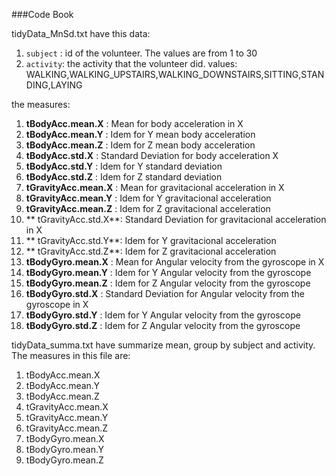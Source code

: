 ###Code Book

tidyData_MnSd.txt have this data:

1. `subject` : id of the volunteer. The values are from 1 to 30
2. `activity`: the activity that the volunteer did. values: WALKING,WALKING_UPSTAIRS,WALKING_DOWNSTAIRS,SITTING,STANDING,LAYING

the measures:

1. **tBodyAcc.mean.X**    : Mean for body acceleration in X
2. **tBodyAcc.mean.Y**    : Idem for Y mean body acceleration
3. **tBodyAcc.mean.Z**    : Idem for Z mean body acceleration
4. **tBodyAcc.std.X**     : Standard Deviation for body acceleration X
5. **tBodyAcc.std.Y**     : Idem for Y standard deviation
6. **tBodyAcc.std.Z**     : Idem for Z standard deviation
7. **tGravityAcc.mean.X** : Mean for gravitacional acceleration in X
8. **tGravityAcc.mean.Y** : Idem for Y gravitacional acceleration
9. **tGravityAcc.mean.Z** : Idem for Z gravitacional acceleration
10. ** tGravityAcc.std.X**: Standard Deviation for gravitacional acceleration in X 
11. ** tGravityAcc.std.Y**: Idem for Y gravitacional acceleration
12. ** tGravityAcc.std.Z**: Idem for Z gravitacional acceleration
13. **tBodyGyro.mean.X**  : Mean for Angular velocity from the gyroscope in X
14. **tBodyGyro.mean.Y**  : Idem for Y Angular velocity from the gyroscope
15. **tBodyGyro.mean.Z**  : Idem for Z Angular velocity from the gyroscope
16. **tBodyGyro.std.X**   : Standard Deviation for Angular velocity from the gyroscope in X 
17. **tBodyGyro.std.Y**   : Idem for Y Angular velocity from the gyroscope
18. **tBodyGyro.std.Z**   : Idem for Z Angular velocity from the gyroscope
	
tidyData_summa.txt have summarize mean, group by subject and activity. The measures in this file are:
 
 1. tBodyAcc.mean.X
 2. tBodyAcc.mean.Y
 3. tBodyAcc.mean.Z
 4. tGravityAcc.mean.X
 5. tGravityAcc.mean.Y
 6. tGravityAcc.mean.Z
 7. tBodyGyro.mean.X
 8. tBodyGyro.mean.Y
 9. tBodyGyro.mean.Z